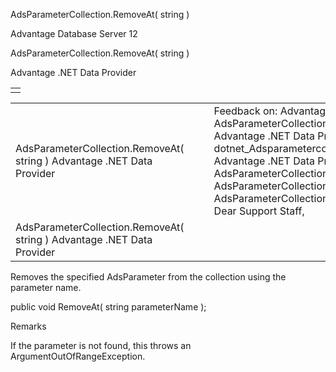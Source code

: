 AdsParameterCollection.RemoveAt( string )




Advantage Database Server 12  

AdsParameterCollection.RemoveAt( string )

Advantage .NET Data Provider

|  |
| --- |
|  |

|  |  |  |  |  |
| --- | --- | --- | --- | --- |
| AdsParameterCollection.RemoveAt( string )  Advantage .NET Data Provider |  |  | Feedback on: Advantage Database Server 12 - AdsParameterCollection.RemoveAt( string ) Advantage .NET Data Provider dotnet\_Adsparametercollection\_removeat\_string\_ Advantage .NET Data Provider > AdsParameterCollection Class > AdsParameterCollection Methods > AdsParameterCollection.RemoveAt( string ) / Dear Support Staff, |  |
| AdsParameterCollection.RemoveAt( string )  Advantage .NET Data Provider |  |  |  |  |

Removes the specified AdsParameter from the collection using the parameter name.

public void RemoveAt( string parameterName );

Remarks

If the parameter is not found, this throws an ArgumentOutOfRangeException.